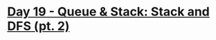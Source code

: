 #  [Day 19 - Queue & Stack: Stack and DFS (pt. 2)](https://leetcode.com/explore/learn/card/queue-stack/230/usage-stack/)


